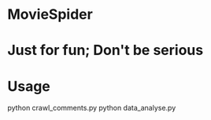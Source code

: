 # MovieSpider
# Just for fun;  Don't be serious
# Usage
python crawl\_comments.py
python data\_analyse.py


